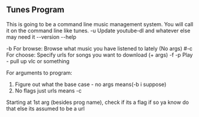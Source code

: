 ## Tunes Program

This is going to be a command line music management system. You will call it on the command line like tunes.
-u Update youtube-dl and whatever else may need it
--version
--help

-b For browse: Browse what music you have listened to lately (No args)
#-c For choose: Specify urls for songs you want to download (+ args)
-f 
-p Play - pull up vlc or something

For arguments to program:

1) Figure out what the base case - no args means(-b i suppose)
2) No flags just urls means -c

Starting at 1st arg (besides prog name), check if its a flag
if so ya know do that
else its assumed to be a url
